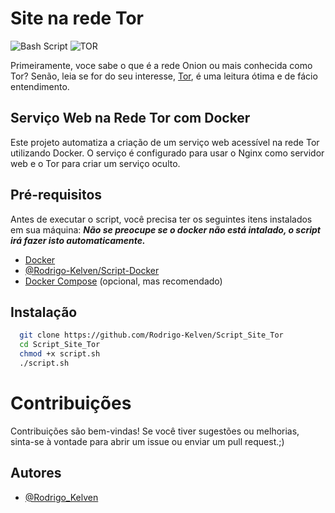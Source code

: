 # Site na rede Tor
![Bash Script](https://img.shields.io/badge/bash_script-%23121011.svg?style=for-the-badge&logo=gnu-bash&logoColor=white) 
![TOR](https://img.shields.io/badge/tor-%237E4798.svg?style=for-the-badge&logo=tor-project&logoColor=white) 

Primeiramente, voce sabe o que é a rede Onion ou mais conhecida como Tor?
Senão, leia se for do seu interesse, [Tor](https://cpiciber.codingrights.org/tor-onion/), é uma leitura ótima e de fácio entendimento.

## Serviço Web na Rede Tor com Docker
Este projeto automatiza a criação de um serviço web acessível na rede Tor utilizando Docker. 
O serviço é configurado para usar o Nginx como servidor web e o Tor para criar um serviço oculto. 

## Pré-requisitos

Antes de executar o script, você precisa ter os seguintes itens instalados em sua máquina:
***Não se preocupe se o docker não está intalado, o script irá fazer isto automaticamente.***

- [Docker](https://docs.docker.com/get-docker/)
- [@Rodrigo-Kelven/Script-Docker](https://github.com/Rodrigo-Kelven/Script-Docker)
- [Docker Compose](https://docs.docker.com/compose/install/) (opcional, mas recomendado)

## Instalação
```bash
  git clone https://github.com/Rodrigo-Kelven/Script_Site_Tor
  cd Script_Site_Tor
  chmod +x script.sh
  ./script.sh
```

# Contribuições
Contribuições são bem-vindas! Se você tiver sugestões ou melhorias, sinta-se à vontade para abrir um issue ou enviar um pull request.;)

## Autores
- [@Rodrigo_Kelven](https://github.com/Rodrigo-Kelven)
